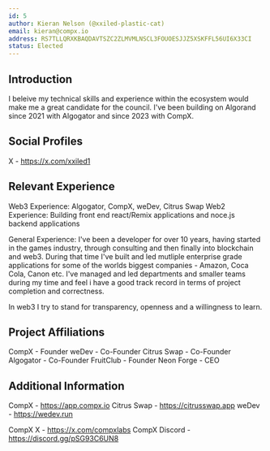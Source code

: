 ```yaml
---
id: 5
author: Kieran Nelson (@xxiled-plastic-cat)
email: kieran@compx.io
address: RS7TLLQRXKBAQDAVTSZC2ZLMVMLNSCL3FOUOESJJZ5XSKFFL56UI6X33CI
status: Elected
---
```


## Introduction

I beleive my technical skills and experience within the ecosystem would make me a great candidate for the council. I've been building on Algorand since 2021 with Algogator and since 2023 with CompX. 

## Social Profiles

X - https://x.com/xxiled1

## Relevant Experience

Web3 Experience: Algogator, CompX, weDev, Citrus Swap
Web2 Experience: Building front end react/Remix applications and noce.js backend applications 

General Experience: I've been a developer for over 10 years, having started in the games industry, through consulting and then finally into blockchain and web3. During that time I've built and led mutliple enterprise grade applications for some of the worlds biggest companies - Amazon, Coca Cola, Canon etc. I've managed and led departments and smaller teams during my time and feel i have a good track record in terms of project completion and correctness.

In web3 I try to stand for transparency, openness and a willingness to learn. 

## Project Affiliations

CompX - Founder
weDev - Co-Founder
Citrus Swap - Co-Founder
Algogator - Co-Founder
FruitClub - Founder
Neon Forge - CEO

## Additional Information

CompX - https://app.compx.io
Citrus Swap - https://citrusswap.app
weDev - https://wedev.run

CompX X - https://x.com/compxlabs
CompX Discord - https://discord.gg/pSG93C6UN8
